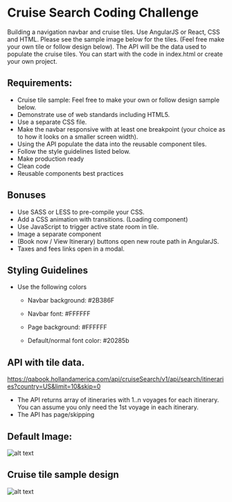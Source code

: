# Cruise Search Coding Challenge

Building a navigation navbar and cruise tiles. Use AngularJS or React, CSS and HTML. Please see the sample image below for the tiles. (Feel free make your own tile or follow design below). The API will be the data used to populate the cruise tiles. You can start with the code in index.html or create your own project.

## Requirements:

- Cruise tile sample: Feel free to make your own or follow design sample below. 
- Demonstrate use of web standards including HTML5.  
- Use a separate CSS file.   
- Make the navbar responsive with at least one breakpoint (your choice as to how it looks on a smaller screen width). 
- Using the API populate the data into the reusable component tiles.
- Follow the style guidelines listed below.  
- Make production ready 
- Clean code
- Reusable components best practices 

## Bonuses

- Use SASS or LESS to pre-compile your CSS.   
- Add a CSS animation with transitions.  (Loading component) 
- Use JavaScript to trigger active state room in tile.   
- Image a separate component
- (Book now / View Itinerary) buttons open new route path in AngularJS. 
- Taxes and fees links open in a modal. 

## Styling Guidelines
 
- Use the following colors   
	- Navbar background: #2B386F   
	- Navbar font: #FFFFFF

	- Page background: #FFFFFF    
	- Default/normal font color: #20285b

## API with tile data. 
https://qabook.hollandamerica.com/api/cruiseSearch/v1/api/search/itineraries?country=US&limit=10&skip=0
- The API returns array of itineraries with 1..n voyages for each itinerary. You can assume you only need the 1st voyage in each itinerary.
- The API has page/skipping 

## Default Image: 
![alt text](https://www.hollandamerica.com/content/dam/hal/inventory-assets/defaultmap/hal_default_map.jpg.image.588.656.medium.jpg)

## Cruise tile sample design


![alt text](https://image.ibb.co/enxBTe/Screen_Shot_2018_10_04_at_2_29_59_PM.png)
